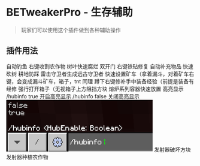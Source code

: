 # BETweakerPro - 生存辅助

> 玩家们可以使用这个插件做到各种辅助操作

## 插件用法

自动钓鱼
右键收割农作物
树叶快速腐烂
双开门
右键铁砧修复
自动补充物品
快速砍树
耕地防踩
雷击守卫者生成远古守卫者
快速设置矿车（拿着漏斗，对着矿车右键，会变成漏斗矿车，箱子，tnt 同理
蹲下右键修补手中装备经验（前提是装备有经修
强行打开箱子（无视箱子上方阻挡方块
熔炉系列容器快速放置
高亮显示
/hubinfo true 开启高亮显示
/hubinfo false 关闭高亮显示
![alt text](/public/8.png)
发射器破坏方块
发射器种植农作物
